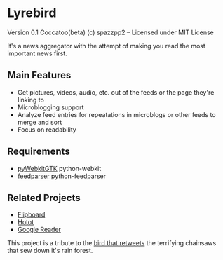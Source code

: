 Lyrebird
========

Version 0.1 Coccatoo(beta)
(c) spazzpp2 – Licensed under MIT License

It's a news aggregator with the attempt of making you read the most important news first.

Main Features
-------------

* Get pictures, videos, audio, etc. out of the feeds or the page they're linking to
* Microblogging support
* Analyze feed entries for repeatations in microblogs or other feeds to merge and sort
* Focus on readability

Requirements
------------
* [pyWebkitGTK](http://code.google.com/p/pywebkitgtk/) python-webkit
* [feedparser](http://feedparser.org/) python-feedparser

Related Projects
----------------
* [Flipboard](http://flipboard.com/)
* [Hotot](http://code.google.com/p/hotot)
* [Google Reader](http://reader.google.com/)

This project is a tribute to the [bird that retweets](http://youtu.be/7XiQDgNUEMw) the terrifying chainsaws that sew down it's rain forest.
